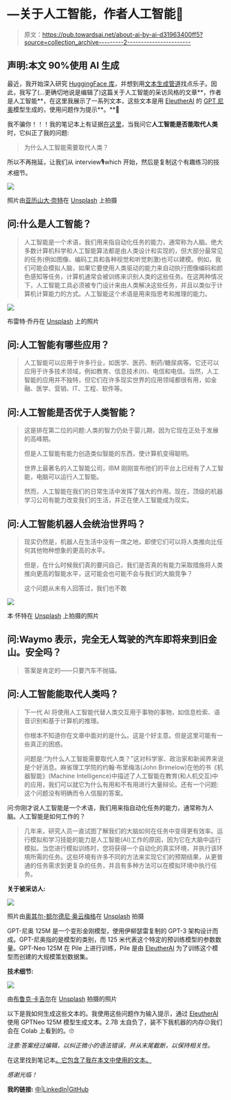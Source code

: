 # —关于人工智能，作者人工智能🤖

> 原文：<https://pub.towardsai.net/about-ai-by-ai-d31963400ff5?source=collection_archive---------2----------------------->

## 声明:本文 90%使用 AI 生成

最近，我开始深入研究 [HuggingFace 库](https://huggingface.co/)，并想到用[文本生成管道](https://huggingface.co/docs/transformers/main_classes/pipelines)找点乐子。因此，我写了(…更确切地说是编辑了)这篇关于人工智能的采访风格的文章**，作者是人工智能**，在这里我展示了一系列文本，这些文本是用 [EleutherAI](https://www.eleuther.ai/) 的 [GPT 尼奥](https://huggingface.co/docs/transformers/model_doc/gpt_neo)模型生成的，使用问题作为提示**。**🤗

我不骗你！！！我的笔记本上有证据[在这里](https://github.com/royn5618/Medium_Blog_Codes/blob/master/TextGenerationExperiments/AI%20on%20AI.ipynb)，当我问它**人工智能是否能取代人类**时，它纠正了我的问题:

> 为什么人工智能需要取代人类？

所以不再拖延，让我们从 interview🎙️which 开始，然后是复制这个有趣练习的技术细节。

![](img/e770b80418091aa4cd2969fc89cb337d.png)

照片由[亚历山大·奈特](https://unsplash.com/@agk42?utm_source=medium&utm_medium=referral)在 [Unsplash](https://unsplash.com?utm_source=medium&utm_medium=referral) 上拍摄

## **问:什么是人工智能？**

> 人工智能是一个术语，我们用来指自动化任务的能力，通常称为人脑。绝大多数计算机科学和人工智能算法都是由人类设计和实现的，但大部分最常见的任务(例如图像、编码工具和各种视觉和听觉刺激)也可以建模。例如，我们可能会模拟人脑，如果它要使用人类驱动的能力来自动执行图像编码和颜色感知等任务，计算机通常会被训练来识别人类的这些任务。在这两种情况下，人工智能工具必须被专门设计来由人类解决这些任务，并且以类似于计算机计算能力的方式。人工智能这个术语是用来指思考和推理的能力。

![](img/51b3da703b038b4c181685097f1611ff.png)

布雷特·乔丹在 [Unsplash](https://unsplash.com?utm_source=medium&utm_medium=referral) 上的照片

## **问:人工智能有哪些应用？**

> 人工智能可以应用于许多行业，如医学、医药、制药/糖尿病等。它还可以应用于许多技术领域，例如教育、信息技术(It)、电信和电信。当然，人工智能的应用并不独特，但它们在许多现实世界的应用领域都很有用，如金融、医学、营销、IT、工程、软件等。

## **问:人工智能是否优于人类智能？**

> 这是排在第二位的问题:人类的智力仍处于婴儿期，因为它现在正处于发展的高峰期。
> 
> 但是人工智能有能力创造类似智能的东西，使计算机变得聪明。
> 
> 世界上最著名的人工智能公司，IBM 刚刚宣布他们的平台上已经有了人工智能，电脑可以运行人工智能。
> 
> 然而，人工智能在我们的日常生活中发挥了强大的作用。现在，顶级的机器学习公司有能力改变我们的生活，并正在使人工智能成为现实。

## 问:人工智能机器人会统治世界吗？

> 现实仍然是，机器人在生活中没有一席之地，即使它们可以将人类推向比任何其他物种想象的更高的水平。
> 
> 但是，在什么时候我们真的要问自己，我们是否真的有能力采取措施将人类推向更高的智能水平，这可能会也可能不会与我们的大脑竞争？
> 
> 这个问题从未有人回答过，我们也不敢

![](img/29bb8df252a8852e4e12db3dfa6a8b15.png)

本·怀特在 [Unsplash](https://unsplash.com?utm_source=medium&utm_medium=referral) 上拍摄的照片

## **问:Waymo 表示，完全无人驾驶的汽车即将来到旧金山。安全吗？**

> 答案是肯定的——只要汽车不抛锚。

## **问:人工智能能取代人类吗？**

> 下一代 AI 将使用人工智能代替人类交互用于事物的事物，如信息检索、语音识别和基于计算机的推理。
> 
> 你根本不知道你在文章中面对的是什么。这是个好主意。但是这里可能有一些真正的困惑。
> 
> 问题是:“为什么人工智能需要取代人类？”这对科学家、政治家和新闻界来说是个好消息。麻省理工学院的约翰·布里梅洛(John Brimelow)在他的书《机器智能》(Machine Intelligence)中描述了人工智能在教育(和人机交互)中的应用，我们可以就它为什么有用和不有用进行大量辩论。还有一个问题:这个问题没有明确而令人信服的答案。

问:你刚才说人工智能是一个术语，我们用来指自动化任务的能力，通常称为人脑。人工智能是如何工作的？

> 几年来，研究人员一直试图了解我们的大脑如何在任务中变得更有效率。运行模拟和学习技能的能力是人工智能(AI)工作的原因，因为它在大脑中运行模拟。当您进行模拟训练时，您将获得一个自动化的真实环境，并执行该环境所需的任务。这些环境有许多不同的方法来实现它们的预期结果，从更普通的任务需求到更复杂的任务，并且有多种方法可以在模拟环境中执行任务。

**关于被采访人:**

![](img/57b6dc7dee304af16be49b6e50fa8dc2.png)

照片由[奥其尔-额尔德尼·奥云梅格](https://unsplash.com/@chiklad?utm_source=medium&utm_medium=referral)在 [Unsplash](https://unsplash.com?utm_source=medium&utm_medium=referral) 拍摄

GPT-尼奥 125M 是一个变形金刚模型，使用伊柳瑟雷复制的 GPT-3 架构设计而成。GPT-尼奥指的是模型的类别，而 125 米代表这个特定的预训练模型的参数数量。GPT-Neo 125M 在 Pile 上进行训练，Pile 是由 [EleutherAI](https://www.eleuther.ai/) 为了训练这个模型而创建的大规模策划数据集。

**技术细节:**

![](img/de3047de839beb0bda9dbdacc616edca.png)

由[布鲁克·卡吉尔](https://unsplash.com/@brookecagle?utm_source=medium&utm_medium=referral)在 [Unsplash](https://unsplash.com?utm_source=medium&utm_medium=referral) 拍摄的照片

以下是我如何生成这些文本的。我使用这些问题作为输入提示，通过 [EleutherAI](https://www.eleuther.ai/) 使用 GPTNeo 125M 模型生成文本。2.7B 太自负了，装不下我机器的内存😕我们会在 Colab 上看到的。🙄

*注意:答案经过编辑，以纠正微小的语法错误，并从末尾截断，以保持相关性。*

在这里找到笔记本[。它包含了我在本文中使用的文本。](https://github.com/royn5618/Medium_Blog_Codes/blob/master/TextGenerationExperiments/AI%20on%20AI.ipynb)

*感谢光临！*

**我的链接:** [中](https://medium.com/@nroy0110)|[LinkedIn](https://www.linkedin.com/in/nabanita-roy/)|[GitHub](https://github.com/royn5618)